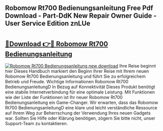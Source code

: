 ## Robomow Rt700 Bedienungsanleitung Free Pdf Download - Part-DdK New Repair Owner Guide - User Service Edition znLUe

# <h2><a href="http://df1kzsq.blite.top/?on=Robomow+Rt700+Bedienungsanleitung">🔗Download 👉🔴 Robomow Rt700 Bedienungsanleitung</a></h2>

[![Robomow Rt700 Bedienungsanleitung new download](https://i.imgur.com/lujVjoI.png)](http://df1kzsq.blite.top/?on=Robomow+Rt700+Bedienungsanleitung)
Ihre Reise beginnt hier Dieses Handbuch markiert den Beginn Ihrer Reise mit Ihrem neuen Robomow Rt700 Bedienungsanleitung und führt Sie zu erfolgreichem Betrieb und Freude. Wichtige Informationen Robomow Rt700 BedienungsanleitungD In Bezug auf Konnektivität Dieses Produkt benötigt eine stabile Internetverbindung für eine optimale Leistung. Mit Funktionen wie der Liste der Funktionen ist Ihr neuer Robomow Rt700 Bedienungsanleitung ein Game-Changer. Wir erwarten, dass das Robomow Rt700 BedienungsanleitungD eine klare und leicht verständliche Ressource auf Ihrem Weg zur Beherrschung der Verwendung Ihres neuen Gadgets war. Sollten Sie Hilfe oder Klärung benötigen, zögern Sie bitte nicht, unser Support-Team zu kontaktieren.
